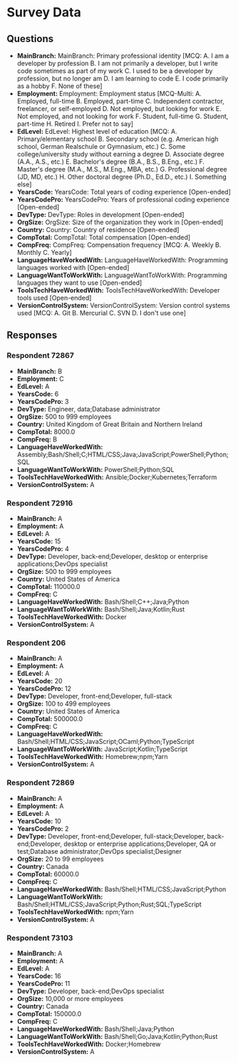 # Survey Data

## Questions

- **MainBranch:** MainBranch: Primary professional identity [MCQ: A. I am a developer by profession B. I am not primarily a developer, but I write code sometimes as part of my work C. I used to be a developer by profession, but no longer am D. I am learning to code E. I code primarily as a hobby F. None of these]
- **Employment:** Employment: Employment status [MCQ-Multi: A. Employed, full-time B. Employed, part-time C. Independent contractor, freelancer, or self-employed D. Not employed, but looking for work E. Not employed, and not looking for work F. Student, full-time G. Student, part-time H. Retired I. Prefer not to say]
- **EdLevel:** EdLevel: Highest level of education [MCQ: A. Primary/elementary school B. Secondary school (e.g. American high school, German Realschule or Gymnasium, etc.) C. Some college/university study without earning a degree D. Associate degree (A.A., A.S., etc.) E. Bachelor's degree (B.A., B.S., B.Eng., etc.) F. Master's degree (M.A., M.S., M.Eng., MBA, etc.) G. Professional degree (JD, MD, etc.) H. Other doctoral degree (Ph.D., Ed.D., etc.) I. Something else]
- **YearsCode:** YearsCode: Total years of coding experience [Open-ended]
- **YearsCodePro:** YearsCodePro: Years of professional coding experience [Open-ended]
- **DevType:** DevType: Roles in development [Open-ended]
- **OrgSize:** OrgSize: Size of the organization they work in [Open-ended]
- **Country:** Country: Country of residence [Open-ended]
- **CompTotal:** CompTotal: Total compensation [Open-ended]
- **CompFreq:** CompFreq: Compensation frequency [MCQ: A. Weekly B. Monthly C. Yearly]
- **LanguageHaveWorkedWith:** LanguageHaveWorkedWith: Programming languages worked with [Open-ended]
- **LanguageWantToWorkWith:** LanguageWantToWorkWith: Programming languages they want to use [Open-ended]
- **ToolsTechHaveWorkedWith:** ToolsTechHaveWorkedWith: Developer tools used [Open-ended]
- **VersionControlSystem:** VersionControlSystem: Version control systems used [MCQ: A. Git B. Mercurial C. SVN D. I don't use one]

## Responses

### Respondent 72867

- **MainBranch:** B
- **Employment:** C
- **EdLevel:** A
- **YearsCode:** 6
- **YearsCodePro:** 3
- **DevType:** Engineer, data;Database administrator
- **OrgSize:** 500 to 999 employees
- **Country:** United Kingdom of Great Britain and Northern Ireland
- **CompTotal:** 8000.0
- **CompFreq:** B
- **LanguageHaveWorkedWith:** Assembly;Bash/Shell;C;HTML/CSS;Java;JavaScript;PowerShell;Python;SQL
- **LanguageWantToWorkWith:** PowerShell;Python;SQL
- **ToolsTechHaveWorkedWith:** Ansible;Docker;Kubernetes;Terraform
- **VersionControlSystem:** A

### Respondent 72916

- **MainBranch:** A
- **Employment:** A
- **EdLevel:** A
- **YearsCode:** 15
- **YearsCodePro:** 4
- **DevType:** Developer, back-end;Developer, desktop or enterprise applications;DevOps specialist
- **OrgSize:** 500 to 999 employees
- **Country:** United States of America
- **CompTotal:** 110000.0
- **CompFreq:** C
- **LanguageHaveWorkedWith:** Bash/Shell;C++;Java;Python
- **LanguageWantToWorkWith:** Bash/Shell;Java;Kotlin;Rust
- **ToolsTechHaveWorkedWith:** Docker
- **VersionControlSystem:** A

### Respondent 206

- **MainBranch:** A
- **Employment:** A
- **EdLevel:** A
- **YearsCode:** 20
- **YearsCodePro:** 12
- **DevType:** Developer, front-end;Developer, full-stack
- **OrgSize:** 100 to 499 employees
- **Country:** United States of America
- **CompTotal:** 500000.0
- **CompFreq:** C
- **LanguageHaveWorkedWith:** Bash/Shell;HTML/CSS;JavaScript;OCaml;Python;TypeScript
- **LanguageWantToWorkWith:** JavaScript;Kotlin;TypeScript
- **ToolsTechHaveWorkedWith:** Homebrew;npm;Yarn
- **VersionControlSystem:** A

### Respondent 72869

- **MainBranch:** A
- **Employment:** A
- **EdLevel:** A
- **YearsCode:** 10
- **YearsCodePro:** 2
- **DevType:** Developer, front-end;Developer, full-stack;Developer, back-end;Developer, desktop or enterprise applications;Developer, QA or test;Database administrator;DevOps specialist;Designer
- **OrgSize:** 20 to 99 employees
- **Country:** Canada
- **CompTotal:** 60000.0
- **CompFreq:** C
- **LanguageHaveWorkedWith:** Bash/Shell;HTML/CSS;JavaScript;Python
- **LanguageWantToWorkWith:** Bash/Shell;HTML/CSS;JavaScript;Python;Rust;SQL;TypeScript
- **ToolsTechHaveWorkedWith:** npm;Yarn
- **VersionControlSystem:** A

### Respondent 73103

- **MainBranch:** A
- **Employment:** A
- **EdLevel:** A
- **YearsCode:** 16
- **YearsCodePro:** 11
- **DevType:** Developer, back-end;DevOps specialist
- **OrgSize:** 10,000 or more employees
- **Country:** Canada
- **CompTotal:** 150000.0
- **CompFreq:** C
- **LanguageHaveWorkedWith:** Bash/Shell;Java;Python
- **LanguageWantToWorkWith:** Bash/Shell;Go;Java;Kotlin;Python;Rust
- **ToolsTechHaveWorkedWith:** Docker;Homebrew
- **VersionControlSystem:** A

